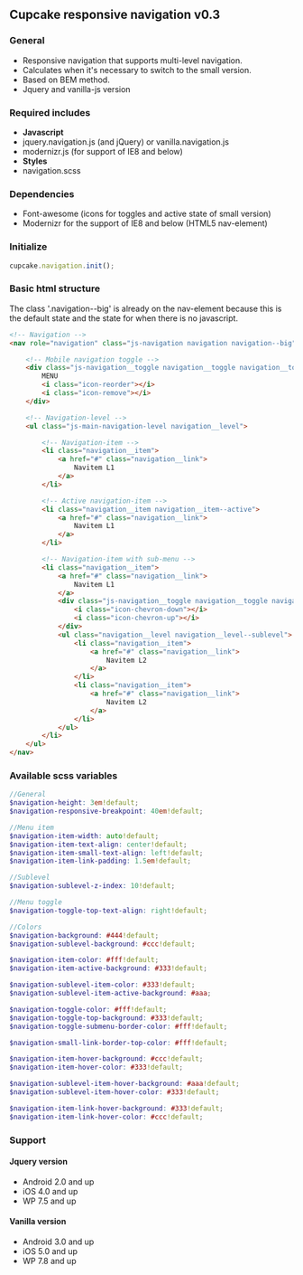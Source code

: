 ## Cupcake responsive navigation v0.3

### General
- Responsive navigation that supports multi-level navigation.
- Calculates when it's necessary to switch to the small version.
- Based on BEM method.
- Jquery and vanilla-js version


### Required includes
- **Javascript**
 - jquery.navigation.js (and jQuery) or vanilla.navigation.js
 - modernizr.js (for support of IE8 and below)
- **Styles**
 - navigation.scss


### Dependencies
- Font-awesome (icons for toggles and active state of small version)
- Modernizr for the support of IE8 and below (HTML5 nav-element)


### Initialize
```javascript
cupcake.navigation.init();
```

### Basic html structure
The class '.navigation--big' is already on the nav-element because this is the default state and the state for when there is no javascript.
```html
<!-- Navigation -->
<nav role="navigation" class="js-navigation navigation navigation--big">

    <!-- Mobile navigation toggle -->
    <div class="js-navigation__toggle navigation__toggle navigation__toggle--top">
        MENU
        <i class="icon-reorder"></i>
        <i class="icon-remove"></i>
    </div>

    <!-- Navigation-level -->
    <ul class="js-main-navigation-level navigation__level">

        <!-- Navigation-item -->
        <li class="navigation__item">
            <a href="#" class="navigation__link">
                Navitem L1
            </a>
        </li>

        <!-- Active navigation-item -->
        <li class="navigation__item navigation__item--active">
            <a href="#" class="navigation__link">
                Navitem L1
            </a>
        </li>

        <!-- Navigation-item with sub-menu -->
        <li class="navigation__item">
            <a href="#" class="navigation__link">
                Navitem L1
            </a>
            <div class="js-navigation__toggle navigation__toggle navigation__toggle--submenu">
                <i class="icon-chevron-down"></i>
                <i class="icon-chevron-up"></i>
            </div>
            <ul class="navigation__level navigation__level--sublevel">
                <li class="navigation__item">
                    <a href="#" class="navigation__link">
                        Navitem L2
                    </a>
                </li>
                <li class="navigation__item">
                    <a href="#" class="navigation__link">
                        Navitem L2
                    </a>
                </li>
            </ul>
        </li>
    </ul>
</nav>
```
### Available scss variables
```scss
//General
$navigation-height: 3em!default;
$navigation-responsive-breakpoint: 40em!default;

//Menu item
$navigation-item-width: auto!default;
$navigation-item-text-align: center!default;
$navigation-item-small-text-align: left!default;
$navigation-item-link-padding: 1.5em!default;

//Sublevel
$navigation-sublevel-z-index: 10!default;

//Menu toggle
$navigation-toggle-top-text-align: right!default;

//Colors
$navigation-background: #444!default;
$navigation-sublevel-background: #ccc!default;

$navigation-item-color: #fff!default;
$navigation-item-active-background: #333!default;

$navigation-sublevel-item-color: #333!default;
$navigation-sublevel-item-active-background: #aaa;

$navigation-toggle-color: #fff!default;
$navigation-toggle-top-background: #333!default;
$navigation-toggle-submenu-border-color: #fff!default;

$navigation-small-link-border-top-color: #fff!default;

$navigation-item-hover-background: #ccc!default;
$navigation-item-hover-color: #333!default;

$navigation-sublevel-item-hover-background: #aaa!default;
$navigation-sublevel-item-hover-color: #333!default;

$navigation-item-link-hover-background: #333!default;
$navigation-item-link-hover-color: #ccc!default;

```


### Support

#### Jquery version
- Android 2.0 and up
- iOS 4.0 and up
- WP 7.5 and up

#### Vanilla version
- Android 3.0 and up
- iOS 5.0 and up
- WP 7.8 and up
